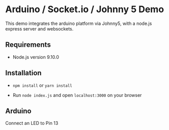 # Arduino / Socket.io / Johnny 5 Demo

This demo integrates the arduino platform via Johnny5, with a node.js express server and websockets.

## Requirements
- Node.js version 9.10.0

## Installation 
- `npm install` or `yarn install`

- Run `node index.js` and open `localhost:3000` on your browser

## Arduino
Connect an LED to Pin 13

